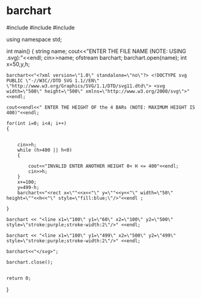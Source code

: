 # barchart



#include <iostream>
#include <fstream>
#include <string>

using namespace std;

int main()
{
    string name;
    cout<<"ENTER THE FILE NAME (NOTE: USING .svg):"<<endl;
    cin>>name;
    ofstream barchart;
    barchart.open(name);
    int x=50,y,h;

    barchart<<"<?xml version=\"1.0\" standalone=\"no\"?> <!DOCTYPE svg PUBLIC \"-//W3C//DTD SVG 1.1//EN\" \"http://www.w3.org/Graphics/SVG/1.1/DTD/svg11.dtd\"> <svg width=\"500\" height=\"500\" xmlns=\"http://www.w3.org/2000/svg\">"<<endl;

    cout<<endl<<" ENTER THE HEIGHT OF the 4 BARs (NOTE: MAXIMUM HEIGHT IS 400)"<<endl;

    for(int i=0; i<4; i++)
    {


        cin>>h;
        while (h>400 || h<0)
        {

            cout<<"INVALID ENTER ANOTHER HEIGHT 0< H <= 400"<<endl;
            cin>>h;
        }
        x+=100;
        y=499-h;
        barchart<<"<rect x=\""<<x<<"\" y=\""<<y<<"\" width=\"50\" height=\""<<h<<"\" style=\"fill:blue;\"/>"<<endl ;

    }

    barchart << "<line x1=\"100\" y1=\"60\" x2=\"100\" y2=\"500\" style=\"stroke:purple;stroke-width:2\"/>" <<endl;

    barchart << "<line x1=\"100\" y1=\"499\" x2=\"500\" y2=\"499\" style=\"stroke:purple;stroke-width:2\"/>" <<endl;

    barchart<<"</svg>";

    barchart.close();


    return 0;
}
